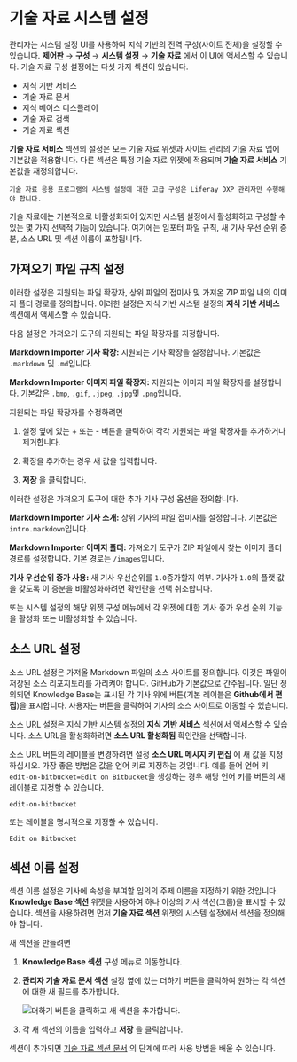 # 기술 자료 시스템 설정

관리자는 시스템 설정 UI를 사용하여 지식 기반의 전역 구성(사이트 전체)을 설정할 수 있습니다. **제어판** &rarr; **구성** &rarr; **시스템 설정** &rarr; **기술 자료** 에서 이 UI에 액세스할 수 있습니다. 기술 자료 구성 설정에는 다섯 가지 섹션이 있습니다.

* 지식 기반 서비스
* 기술 자료 문서
* 지식 베이스 디스플레이
* 기술 자료 검색
* 기술 자료 섹션

**기술 자료 서비스** 섹션의 설정은 모든 기술 자료 위젯과 사이트 관리의 기술 자료 앱에 기본값을 적용합니다. 다른 섹션은 특정 기술 자료 위젯에 적용되며 **기술 자료 서비스** 기본값을 재정의합니다.

```{important}
기술 자료 응용 프로그램의 시스템 설정에 대한 고급 구성은 Liferay DXP 관리자만 수행해야 합니다.
```

기술 자료에는 기본적으로 비활성화되어 있지만 시스템 설정에서 활성화하고 구성할 수 있는 몇 가지 선택적 기능이 있습니다. 여기에는 임포터 파일 규칙, 새 기사 우선 순위 증분, 소스 URL 및 섹션 이름이 포함됩니다.

## 가져오기 파일 규칙 설정

이러한 설정은 지원되는 파일 확장자, 상위 파일의 접미사 및 가져온 ZIP 파일 내의 이미지 폴더 경로를 정의합니다. 이러한 설정은 지식 기반 시스템 설정의 **지식 기반 서비스** 섹션에서 액세스할 수 있습니다.

다음 설정은 가져오기 도구의 지원되는 파일 확장자를 지정합니다.

**Markdown Importer 기사 확장:** 지원되는 기사 확장을 설정합니다. 기본값은 `.markdown` 및 `.md`입니다.

**Markdown Importer 이미지 파일 확장자:** 지원되는 이미지 파일 확장자를 설정합니다. 기본값은 `.bmp`, `.gif`, `.jpeg`, `.jpg`및 `.png`입니다.

지원되는 파일 확장자를 수정하려면

1. 설정 옆에 있는 + 또는 - 버튼을 클릭하여 각각 지원되는 파일 확장자를 추가하거나 제거합니다.

1. 확장을 추가하는 경우 새 값을 입력합니다.

1. **저장** 을 클릭합니다.

이러한 설정은 가져오기 도구에 대한 추가 기사 구성 옵션을 정의합니다.

**Markdown Importer 기사 소개:** 상위 기사의 파일 접미사를 설정합니다. 기본값은 `intro.markdown`입니다.

**Markdown Importer 이미지 폴더:** 가져오기 도구가 ZIP 파일에서 찾는 이미지 폴더 경로를 설정합니다. 기본 경로는 `/images`입니다.

**기사 우선순위 증가 사용:** 새 기사 우선순위를 `1.0`증가할지 여부. 기사가 `1.0`의 플랫 값을 갖도록 이 증분을 비활성화하려면 확인란을 선택 취소합니다.

또는 시스템 설정의 해당 위젯 구성 메뉴에서 각 위젯에 대한 기사 증가 우선 순위 기능을 활성화 또는 비활성화할 수 있습니다.

## 소스 URL 설정

소스 URL 설정은 가져올 Markdown 파일의 소스 사이트를 정의합니다. 이것은 파일이 저장된 소스 리포지토리를 가리켜야 합니다. GitHub가 기본값으로 간주됩니다. 일단 정의되면 Knowledge Base는 표시된 각 기사 위에 버튼(기본 레이블은 **Github에서 편집**)을 표시합니다. 사용자는 버튼을 클릭하여 기사의 소스 사이트로 이동할 수 있습니다.

소스 URL 설정은 지식 기반 시스템 설정의 **지식 기반 서비스** 섹션에서 액세스할 수 있습니다. 소스 URL을 활성화하려면 **소스 URL 활성화됨** 확인란을 선택합니다.

소스 URL 버튼의 레이블을 변경하려면 설정 **소스 URL 메시지 키 편집** 에 새 값을 지정하십시오. 가장 좋은 방법은 값을 언어 키로 지정하는 것입니다. 예를 들어 언어 키 `edit-on-bitbucket=Edit on Bitbucket`을 생성하는 경우 해당 언어 키를 버튼의 새 레이블로 지정할 수 있습니다.

    edit-on-bitbucket

또는 레이블을 명시적으로 지정할 수 있습니다. 

    Edit on Bitbucket

## 섹션 이름 설정

섹션 이름 설정은 기사에 속성을 부여할 임의의 주제 이름을 지정하기 위한 것입니다. **Knowledge Base 섹션** 위젯을 사용하여 하나 이상의 기사 섹션(그룹)을 표시할 수 있습니다. 섹션을 사용하려면 먼저 **기술 자료 섹션** 위젯의 시스템 설정에서 섹션을 정의해야 합니다.

새 섹션을 만들려면

1. **Knowledge Base 섹션** 구성 메뉴로 이동합니다.

1. **관리자 기술 자료 문서 섹션** 설정 옆에 있는 더하기 버튼을 클릭하여 원하는 각 섹션에 대한 새 필드를 추가합니다.

    ![더하기 버튼을 클릭하고 새 섹션을 추가합니다.](./knowledge-base-system-settings/images/01.png)

1. 각 새 섹션의 이름을 입력하고 **저장** 을 클릭합니다.

섹션이 추가되면 [기술 자료 섹션 문서](other-knowledge-base-widgets.md#knowledge-base-section-widget) 의 단계에 따라 사용 방법을 배울 수 있습니다.
